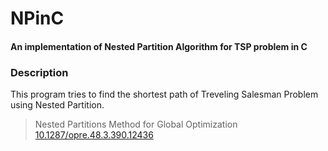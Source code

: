 # NPinC
#### An implementation of Nested Partition Algorithm for TSP problem in C  

### Description
This program tries to find the shortest path of Treveling Salesman Problem using Nested Partition.
> Nested Partitions Method for Global Optimization  
> [10.1287/opre.48.3.390.12436](https://pubsonline.informs.org/doi/10.1287/opre.48.3.390.12436)
